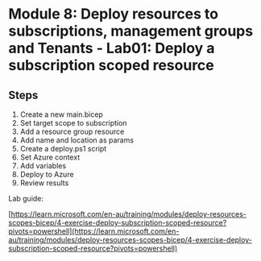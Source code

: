 # Module 8: Deploy resources to subscriptions, management groups and Tenants - Lab01: Deploy a subscription scoped resource

## Steps

1. Create a new main.bicep
2. Set target scope to subscription
3. Add a resource group resource
4. Add name and location as params
5. Create a deploy.ps1 script
6. Set Azure context
7. Add variables
8. Deploy to Azure
9. Review results

Lab guide:

[https://learn.microsoft.com/en-au/training/modules/deploy-resources-scopes-bicep/4-exercise-deploy-subscription-scoped-resource?pivots=powershell](https://learn.microsoft.com/en-au/training/modules/deploy-resources-scopes-bicep/4-exercise-deploy-subscription-scoped-resource?pivots=powershell)
